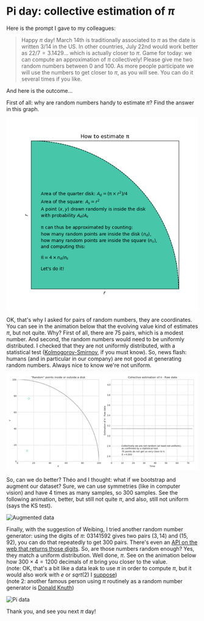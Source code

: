 # Pi day: collective estimation of $\pi$

Here is the prompt I gave to my colleagues:
> Happy $\pi$ day! March 14th is traditionally associated to $\pi$ as the date is written $3/14$ in the US. In other countries, July 22nd would work better as $22/7 = 3.1429...$ which is actually closer to $\pi$.
> Game for today: we can compute an approximation of $\pi$ collectively!
> Please give me two random numbers between $0$ and $100$.
> As more people participate we will use the numbers to get closer to $\pi$, as you will see.
> You can do it several times if you like.

And here is the outcome...

First of all: why are random numbers handy to estimate $\pi$?
Find the answer in this graph.

![How to estimate pi](0_how_to_estimate_pi.png)

OK, that's why I asked for pairs of random numbers, they are coordinates.  
You can see in the animation below that the evolving value kind of estimates $\pi$, but not quite. Why? First of all, there are $75$ pairs, which is a modest number. And second, the random numbers would need to be uniformly distributed. I checked that they are not uniformly distributed, with a statistical test ([Kolmogorov-Smirnov](https://en.wikipedia.org/wiki/Kolmogorov%E2%80%93Smirnov_test), if you must know). So, news flash: humans (and in particular in our company) are not good at generating random numbers. Always nice to know we're not uniform.

![Raw data](1_raw_75_anim.gif)

So, can we do better? Théo and I thought: what if we bootstrap and augment our dataset? Sure, we can use symmetries (like in computer vision) and have $4$ times as many samples, so $300$ samples. See the following animation, better, but still not quite $\pi$, and also, still not uniform (says the KS test).

![Augmented data](2_augmented_300_anim.gif)

Finally, with the suggestion of Weibing, I tried another random number generator: using the digits of $\pi$: $03141592$ gives two pairs $(3, 14)$ and $(15, 92)$, you can do that repeatedly to get $300$ pairs. There's even an [API on the web that returns those digits](https://uploadbeta.com/api/pi/?cached&n=1200). So, are those numbers random enough? Yes, they match a uniform distribution. Well done, $\pi$. See on the animation below how $300 \times 4 = 1200$ decimals of $\pi$ bring you closer to the value.  
(note: OK, that's a bit like a data leak to use $\pi$ in order to compute $\pi$, but it would also work with $e$ or $sqrt(2)$ I [suppose](https://en.wikipedia.org/wiki/Normal_number))  
(note 2: another famous person using $\pi$ routinely as a random number generator is [Donald Knuth](https://en.wikipedia.org/wiki/Donald_Knuth))

![Pi data](3_pi_300_anim.gif)

Thank you, and see you next $\pi$ day!
